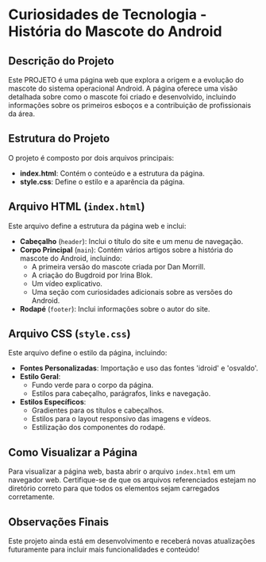 # Curiosidades de Tecnologia - História do Mascote do Android

## Descrição do Projeto

Este PROJETO é uma página web que explora a origem e a evolução do mascote do sistema operacional Android. A página oferece uma visão detalhada sobre como o mascote foi criado e desenvolvido, incluindo informações sobre os primeiros esboços e a contribuição de profissionais da área.

## Estrutura do Projeto

O projeto é composto por dois arquivos principais:

- **index.html**: Contém o conteúdo e a estrutura da página.
- **style.css**: Define o estilo e a aparência da página.

## Arquivo HTML (`index.html`)

Este arquivo define a estrutura da página web e inclui:

- **Cabeçalho** (`header`): Inclui o título do site e um menu de navegação.
- **Corpo Principal** (`main`): Contém vários artigos sobre a história do mascote do Android, incluindo:
  - A primeira versão do mascote criada por Dan Morrill.
  - A criação do Bugdroid por Irina Blok.
  - Um vídeo explicativo.
  - Uma seção com curiosidades adicionais sobre as versões do Android.
- **Rodapé** (`footer`): Inclui informações sobre o autor do site.

## Arquivo CSS (`style.css`)

Este arquivo define o estilo da página, incluindo:

- **Fontes Personalizadas**: Importação e uso das fontes 'idroid' e 'osvaldo'.
- **Estilo Geral**:
  - Fundo verde para o corpo da página.
  - Estilos para cabeçalho, parágrafos, links e navegação.
- **Estilos Específicos**:
  - Gradientes para os títulos e cabeçalhos.
  - Estilos para o layout responsivo das imagens e vídeos.
  - Estilização dos componentes do rodapé.

## Como Visualizar a Página

Para visualizar a página web, basta abrir o arquivo `index.html` em um navegador web. Certifique-se de que os arquivos referenciados estejam no diretório correto para que todos os elementos sejam carregados corretamente.

## Observações Finais

Este projeto ainda está em desenvolvimento e receberá novas atualizações futuramente para incluir mais funcionalidades e conteúdo!
